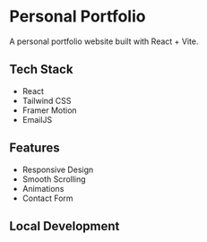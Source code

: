 # Personal Portfolio

A personal portfolio website built with React + Vite.

## Tech Stack

- React
- Tailwind CSS
- Framer Motion
- EmailJS

## Features

- Responsive Design
- Smooth Scrolling
- Animations
- Contact Form

## Local Development
